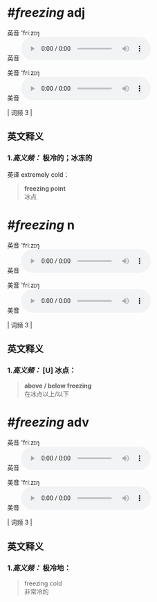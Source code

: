 # ***\#freezing*** adj
英音 'friːzɪŋ  
英音
<audio src="./media/freezing-B.aac" controls="controls"></audio>

美音 'friːzɪŋ  
美音
<audio src="./media/freezing.aac" controls="controls"></audio>



| 词频 3 |  

英文释义
---
### 1.*高义频：* **极冷的；冰冻的**  
英译 extremely cold：

 > **freezing point**  
 > 冰点    


# ***\#freezing*** n
英音 'friːzɪŋ  
英音
<audio src="./media/freezing-B.aac" controls="controls"></audio>

美音 'friːzɪŋ  
美音
<audio src="./media/freezing.aac" controls="controls"></audio>



| 词频 3 |  

英文释义
---
### 1.*高义频：* **[U] 冰点：**  

 > **above  /  below freezing**   
 > 在冰点以上/以下    


# ***\#freezing*** adv
英音 'friːzɪŋ  
英音
<audio src="./media/freezing-B.aac" controls="controls"></audio>

美音 'friːzɪŋ  
美音
<audio src="./media/freezing.aac" controls="controls"></audio>



| 词频 3 |  

英文释义
---
### 1.*高义频：* **极冷地：**  

 > freezing cold   
 > 非常冷的    


